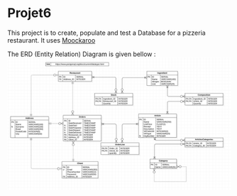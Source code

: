 # Projet6

This project is to create, populate and test a Database for a pizzeria restaurant.
It uses [Moockaroo](https://mockaroo.com/)

The ERD (Entity Relation) Diagram is given bellow :
![MPD](/ERDDiagram.png)

